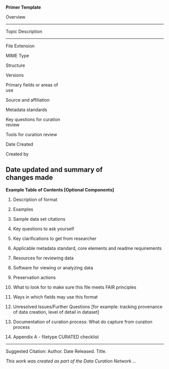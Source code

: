 **Primer Template**

Overview

  -----------------------------------------------------------------------
  Topic                         Description
  ----------------------------- -----------------------------------------
  File Extension                

  MIME Type                     

  Structure                     

  Versions                      

  Primary fields or areas of    
  use                           

  Source and affiliation        

  Metadata standards            

  Key questions for curation    
  review                        

  Tools for curation review     

  Date Created                  

  Created by                    

  Date updated and summary of   
  changes made                  
  -----------------------------------------------------------------------

**Example Table of Contents \[Optional Components\]**

1.  Description of format

2.  Examples

3.  Sample data set citations

4.  Key questions to ask yourself

5.  Key clarifications to get from researcher

6.  Applicable metadata standard, core elements and readme requirements

7.  Resources for reviewing data

8.  Software for viewing or analyzing data

9.  Preservation actions

10. What to look for to make sure this file meets FAIR principles

11. Ways in which fields may use this format

12. Unresolved Issues/Further Questions \[for example: tracking
    provenance of data creation, level of detail in dataset\]

13. Documentation of curation process: What do capture from curation
    process

14. Appendix A - filetype CURATED checklist

----------------
Suggested Citation: Author. Date Released. Title.

*This work was created as part of the Data Curation Network ...*
